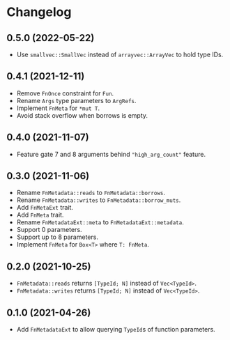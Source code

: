 # Changelog

## 0.5.0 (2022-05-22)

* Use `smallvec::SmallVec` instead of `arrayvec::ArrayVec` to hold type IDs.

## 0.4.1 (2021-12-11)

* Remove `FnOnce` constraint for `Fun`.
* Rename `Args` type parameters to `ArgRefs`.
* Implement `FnMeta` for `*mut T`.
* Avoid stack overflow when borrows is empty.

## 0.4.0 (2021-11-07)

* Feature gate 7 and 8 arguments behind `"high_arg_count"` feature.

## 0.3.0 (2021-11-06)

* Rename `FnMetadata::reads` to `FnMetadata::borrows`.
* Rename `FnMetadata::writes` to `FnMetadata::borrow_muts`.
* Add `FnMetaExt` trait.
* Add `FnMeta` trait.
* Rename `FnMetadataExt::meta` to `FnMetadataExt::metadata`.
* Support 0 parameters.
* Support up to 8 parameters.
* Implement `FnMeta` for `Box<T>` where `T: FnMeta`.

## 0.2.0 (2021-10-25)

* `FnMetadata::reads` returns `[TypeId; N]` instead of `Vec<TypeId>`.
* `FnMetadata::writes` returns `[TypeId; N]` instead of `Vec<TypeId>`.

## 0.1.0 (2021-04-26)

* Add `FnMetadataExt` to allow querying `TypeId`s of function parameters.
